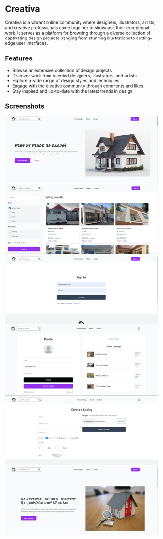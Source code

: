 # Creativa

Creativa is a vibrant online community where designers, illustrators, artists, and creative professionals come together to showcase their exceptional work. It serves as a platform for browsing through a diverse collection of captivating design projects, ranging from stunning illustrations to cutting-edge user interfaces.

## Features

- Browse an extensive collection of design projects
- Discover work from talented designers, illustrators, and artists
- Explore a wide range of design styles and techniques
- Engage with the creative community through comments and likes
- Stay inspired and up-to-date with the latest trends in design

## Screenshots

![screenshot1](https://github.com/yoseflakew25/HomeFinder/blob/main/client/public/1.png)
![screenshot1](https://github.com/yoseflakew25/HomeFinder/blob/main/client/public/2.png)
![screenshot1](https://github.com/yoseflakew25/HomeFinder/blob/main/client/public/3.png)
![screenshot1](https://github.com/yoseflakew25/HomeFinder/blob/main/client/public/4.png)
![screenshot1](https://github.com/yoseflakew25/HomeFinder/blob/main/client/public/5.png)
![screenshot1](https://github.com/yoseflakew25/HomeFinder/blob/main/client/public/6.png)
